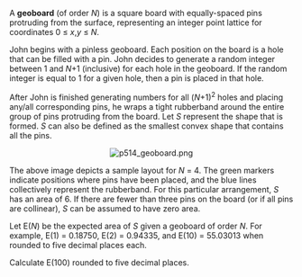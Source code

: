 <p>A <b>geoboard</b> (of order <var>N</var>) is a square board with equally-spaced pins protruding from the surface, representing an integer point lattice for coordinates 0 ≤ <var>x</var>,<var>y</var> ≤ <var>N</var>.</p>

<p>John begins with a pinless geoboard. Each position on the board is a hole that can be filled with a pin. John decides to generate a random integer between 1 and <var>N</var>+1 (inclusive) for each hole in the geoboard. If the random integer is equal to 1 for a given hole, then a pin is placed in that hole.</p>

<p>After John is finished generating numbers for all (<var>N</var>+1)<sup>2</sup> holes and placing any/all corresponding pins, he wraps a tight rubberband around the entire group of pins protruding from the board. Let <var>S</var> represent the shape that is formed. <var>S</var> can also be defined as the smallest convex shape that contains all the pins.</p>

<div align="center"><img src="project/images/p514_geoboard.png" alt="p514_geoboard.png" /></div>

<p>The above image depicts a sample layout for <var>N</var> = 4. The green markers indicate positions where pins have been placed, and the blue lines collectively represent the rubberband. For this particular arrangement, <var>S</var> has an area of 6. If there are fewer than three pins on the board (or if all pins are collinear), <var>S</var> can be assumed to have zero area.</p>

<p>Let E(<var>N</var>) be the expected area of <var>S</var> given a geoboard of order <var>N</var>. For example, E(1) = 0.18750, E(2) = 0.94335, and E(10) = 55.03013 when rounded to five decimal places each.</p>

<p>Calculate E(100) rounded to five decimal places.</p>
